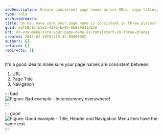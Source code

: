 ```yaml
---
seoDescription: Ensure consistent page names across URLs, page titles, and navigation menus to optimize user experience and search engine rankings.
type: rule
archivedreason:
title: Do you make sure your page name is consistent in three places?
guid: edf68c17-b563-4376-be9b-8b859d43d23e
uri: do-you-make-sure-your-page-name-is-consistent-in-three-places
created: 2015-02-16T01:53:43.0000000Z
authors: []
related: []
redirects: []
---
```


It's a good idea to make sure your page names are consistent between:

1. URL
2. Page Title
3. Navigation

<!--endintro-->

::: bad  
![Figure: Bad example - Inconsistency everywhere!](../../assets/BadPageName.jpg)  
:::

::: good  
![Figure: Good example - Title, Header and Navigation Menu item have the same text.](../../assets/GoodPageName.jpg)  
:::
